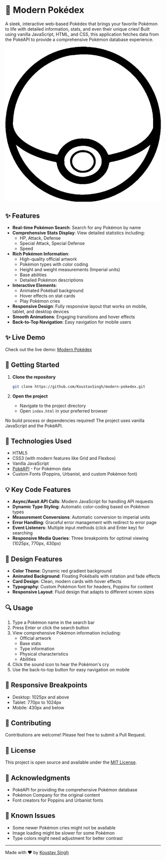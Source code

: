 # 🌟 Modern Pokédex

A sleek, interactive web-based Pokédex that brings your favorite Pokémon to life with detailed information, stats, and even their unique cries! Built using vanilla JavaScript, HTML, and CSS, this application fetches data from the PokéAPI to provide a comprehensive Pokémon database experience.

![Pokédex Preview](pokeball.png)

## ✨ Features

- **Real-time Pokémon Search**: Search for any Pokémon by name
- **Comprehensive Stats Display**: View detailed statistics including:
  - HP, Attack, Defense
  - Special Attack, Special Defense
  - Speed
- **Rich Pokémon Information**:
  - High-quality official artwork
  - Pokémon types with color coding
  - Height and weight measurements (Imperial units)
  - Base abilities
  - Detailed Pokémon descriptions
- **Interactive Elements**:
  - Animated Pokéball background
  - Hover effects on stat cards
  - Play Pokémon cries
- **Responsive Design**: Fully responsive layout that works on mobile, tablet, and desktop devices
- **Smooth Animations**: Engaging transitions and hover effects
- **Back-to-Top Navigation**: Easy navigation for mobile users

## ✨ Live Demo

Check out the live demo: [Modern Pokédex](https://koustavdeveloper.github.io/modern-pokedex/)

## 🚀 Getting Started

1. **Clone the repository**
   ```bash
   git clone https://github.com/KoustavSingh/modern-pokedex.git
   ```

2. **Open the project**
   - Navigate to the project directory
   - Open `index.html` in your preferred browser

No build process or dependencies required! The project uses vanilla JavaScript and the PokéAPI.

## 🔧 Technologies Used

- HTML5
- CSS3 (with modern features like Grid and Flexbox)
- Vanilla JavaScript
- [PokéAPI](https://pokeapi.co/) - For Pokémon data
- Custom Fonts (Poppins, Urbanist, and custom Pokémon font)

## 💡 Key Code Features

- **Async/Await API Calls**: Modern JavaScript for handling API requests
- **Dynamic Type Styling**: Automatic color-coding based on Pokémon types
- **Measurement Conversions**: Automatic conversion to imperial units
- **Error Handling**: Graceful error management with redirect to error page
- **Event Listeners**: Multiple input methods (click and Enter key) for searching
- **Responsive Media Queries**: Three breakpoints for optimal viewing (1025px, 770px, 430px)

## 🎨 Design Features

- **Color Theme**: Dynamic red gradient background
- **Animated Background**: Floating Pokéballs with rotation and fade effects
- **Card Design**: Clean, modern cards with hover effects
- **Typography**: Custom Pokémon font for headers, Poppins for content
- **Responsive Layout**: Fluid design that adapts to different screen sizes

## 🔍 Usage

1. Type a Pokémon name in the search bar
2. Press Enter or click the search button
3. View comprehensive Pokémon information including:
   - Official artwork
   - Base stats
   - Type information
   - Physical characteristics
   - Abilities
4. Click the sound icon to hear the Pokémon's cry
5. Use the back-to-top button for easy navigation on mobile

## 📱 Responsive Breakpoints

- Desktop: 1025px and above
- Tablet: 770px to 1024px
- Mobile: 430px and below

## 🤝 Contributing

Contributions are welcome! Please feel free to submit a Pull Request.

## 📝 License

This project is open source and available under the [MIT License](LICENSE).

## 🙏 Acknowledgments

- PokéAPI for providing the comprehensive Pokémon database
- Pokémon Company for the original content
- Font creators for Poppins and Urbanist fonts

## 🐛 Known Issues

- Some newer Pokémon cries might not be available
- Image loading might be slower for some Pokémon
- Type colors might need adjustment for better contrast

---

Made with ❤️ by [Koustav Singh](https://github.com/KoustavDeveloper)
